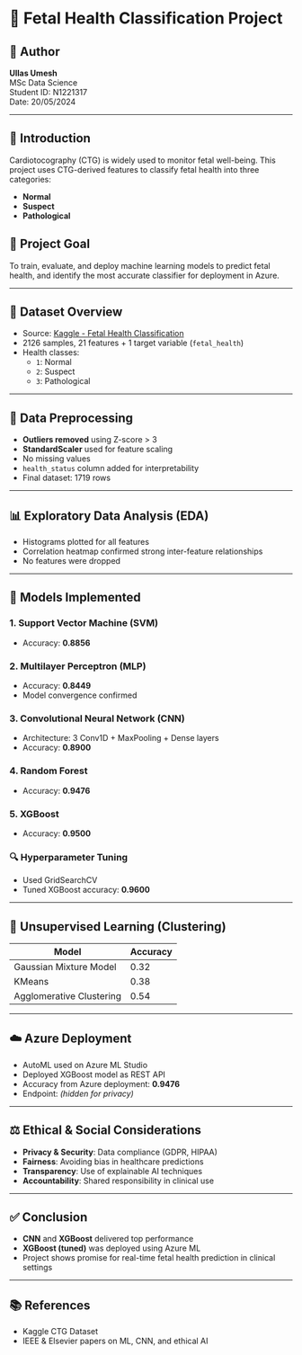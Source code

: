 # 🧠 Fetal Health Classification Project

## 👤 Author
**Ullas Umesh**  
MSc Data Science  
Student ID: N1221317  
Date: 20/05/2024

---

## 📌 Introduction
Cardiotocography (CTG) is widely used to monitor fetal well-being. This project uses CTG-derived features to classify fetal health into three categories:  
- **Normal**  
- **Suspect**  
- **Pathological**

## 🎯 Project Goal
To train, evaluate, and deploy machine learning models to predict fetal health, and identify the most accurate classifier for deployment in Azure.

---

## 🧬 Dataset Overview
- Source: [Kaggle - Fetal Health Classification](https://www.kaggle.com/datasets/andrewmvd/fetal-health-classification)
- 2126 samples, 21 features + 1 target variable (`fetal_health`)
- Health classes:
  - `1`: Normal
  - `2`: Suspect
  - `3`: Pathological

---

## 🧹 Data Preprocessing
- **Outliers removed** using Z-score > 3
- **StandardScaler** used for feature scaling
- No missing values
- `health_status` column added for interpretability
- Final dataset: 1719 rows

---

## 📊 Exploratory Data Analysis (EDA)
- Histograms plotted for all features
- Correlation heatmap confirmed strong inter-feature relationships
- No features were dropped

---

## 🤖 Models Implemented

### 1. Support Vector Machine (SVM)
- Accuracy: **0.8856**

### 2. Multilayer Perceptron (MLP)
- Accuracy: **0.8449**
- Model convergence confirmed

### 3. Convolutional Neural Network (CNN)
- Architecture: 3 Conv1D + MaxPooling + Dense layers
- Accuracy: **0.8900**

### 4. Random Forest
- Accuracy: **0.9476**

### 5. XGBoost
- Accuracy: **0.9500**

### 🔍 Hyperparameter Tuning
- Used GridSearchCV
- Tuned XGBoost accuracy: **0.9600**

---

## 🔗 Unsupervised Learning (Clustering)

| Model                   | Accuracy |
|------------------------|----------|
| Gaussian Mixture Model | 0.32     |
| KMeans                 | 0.38     |
| Agglomerative Clustering | 0.54   |

---

## ☁️ Azure Deployment
- AutoML used on Azure ML Studio
- Deployed XGBoost model as REST API
- Accuracy from Azure deployment: **0.9476**
- Endpoint: *(hidden for privacy)*

---

## ⚖️ Ethical & Social Considerations
- **Privacy & Security**: Data compliance (GDPR, HIPAA)
- **Fairness**: Avoiding bias in healthcare predictions
- **Transparency**: Use of explainable AI techniques
- **Accountability**: Shared responsibility in clinical use

---

## ✅ Conclusion
- **CNN** and **XGBoost** delivered top performance
- **XGBoost (tuned)** was deployed using Azure ML
- Project shows promise for real-time fetal health prediction in clinical settings

---

## 📚 References
- Kaggle CTG Dataset  
- IEEE & Elsevier papers on ML, CNN, and ethical AI  
